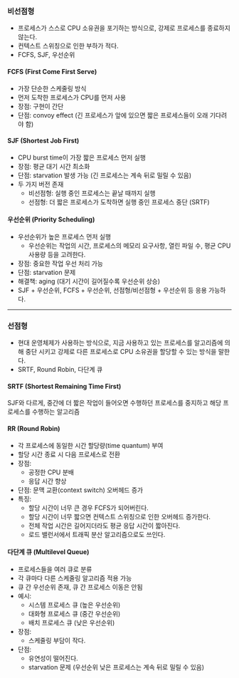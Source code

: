 ### 비선점형
- 프로세스가 스스로 CPU 소유권을 포기하는 방식으로, 강제로 프로세스를 종료하지 않는다.
- 컨텍스트 스위칭으로 인한 부하가 적다.
- FCFS, SJF, 우선순위


#### FCFS (First Come First Serve)
- 가장 단순한 스케줄링 방식
- 먼저 도착한 프로세스가 CPU를 먼저 사용
- 장점: 구현이 간단
- 단점: convoy effect (긴 프로세스가 앞에 있으면 짧은 프로세스들이 오래 기다려야 함)


#### SJF (Shortest Job First)
- CPU burst time이 가장 짧은 프로세스 먼저 실행
- 장점: 평균 대기 시간 최소화
- 단점: starvation 발생 가능 (긴 프로세스는 계속 뒤로 밀릴 수 있음)
- 두 가지 버전 존재
  - 비선점형: 실행 중인 프로세스는 끝날 때까지 실행
  - 선점형: 더 짧은 프로세스가 도착하면 실행 중인 프로세스 중단 (SRTF)


#### 우선순위 (Priority Scheduling)
- 우선순위가 높은 프로세스 먼저 실행
  - 우선순위는 작업의 시간, 프로세스의 메모리 요구사항, 열린 파일 수, 평균 CPU 사용량 등을 고려한다.
- 장점: 중요한 작업 우선 처리 가능
- 단점: starvation 문제
- 해결책: aging (대기 시간이 길어질수록 우선순위 상승)
- SJF + 우선순위, FCFS + 우선순위, 선점형/비선점형 + 우선순위 등 응용 가능하다.


---
### 선점형
- 현대 운영체제가 사용하는 방식으로, 지금 사용하고 있는 프로세스를 알고리즘에 의해 중단 시키고 강제로 다른 프로세스로 CPU 소유권을 할당할 수 있는 방식을 말한다.
- SRTF, Round Robin, 다단계 큐


#### SRTF (Shortest Remaining Time First)
SJF와 다르게, 중간에 더 짧은 작업이 들어오면 수행하던 프로세스를 중지하고 해당 프로세스를 수행하는 알고리즘


#### RR (Round Robin)
- 각 프로세스에 동일한 시간 할당량(time quantum) 부여
- 할당 시간 종료 시 다음 프로세스로 전환
- 장점:
  - 공정한 CPU 분배
  - 응답 시간 향상
- 단점: 문맥 교환(context switch) 오버헤드 증가
- 특징:
  - 할당 시간이 너무 큰 경우 FCFS가 되어버린다.
  - 할당 시간이 너무 짧으면 컨텍스트 스위칭으로 인한 오버헤드 증가한다.
  - 전체 작업 시간은 길어지더라도 평균 응답 시간이 짧아진다.
  - 로드 밸런서에서 트래픽 분산 알고리즘으로도 쓰인다.


#### 다단계 큐 (Multilevel Queue)
- 프로세스들을 여러 큐로 분류
- 각 큐마다 다른 스케줄링 알고리즘 적용 가능
- 큐 간 우선순위 존재, 큐 간 프로세스 이동은 안됨
- 예시:
  - 시스템 프로세스 큐 (높은 우선순위)
  - 대화형 프로세스 큐 (중간 우선순위)
  - 배치 프로세스 큐 (낮은 우선순위)
- 장점:
  - 스케줄링 부담이 작다.
- 단점:
  - 유연성이 떨어진다.
  - starvation 문제 (우선순위 낮은 프로세스는 계속 뒤로 밀릴 수 있음)
